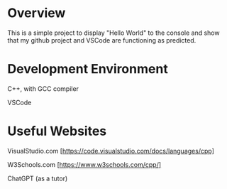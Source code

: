 # Overview

This is a simple project to display "Hello World" to the console and show that my github project and VSCode are functioning as predicted.

# Development Environment

C++, with GCC compiler

VSCode

# Useful Websites

VisualStudio.com [https://code.visualstudio.com/docs/languages/cpp]

W3Schools.com [https://www.w3schools.com/cpp/]

ChatGPT (as a tutor)
